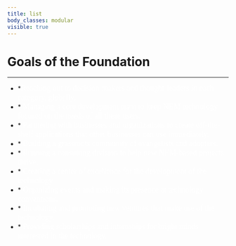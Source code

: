```yaml
---
title: list
body_classes: modular
visible: true
---
```


# Goals of the Foundation
---

* *<font size="4" face="verdana" color="white">Reaching out to decision-makers and thought-leaders in each category, globally.</font> 
* *<font size="4" face="verdana" color="white"> Managing a core development team to keep NEM technology focused on the needs of all these users.</font>
* *<font size="4" face="verdana" color="white"> Partnering with businesses and organizations to create off-the-shelf applications that other businesses can use immediately.</font>
* *<font size="4" face="verdana" color="white"> Building a grassroots community of evangelists and adopters.</font>
* *<font size="4" face="verdana" color="white"> Running a consulting division to help new NEM-based projects thrive.</font>
* *<font size="4" face="verdana" color="white"> Creating a center of excellence for the development of the technology</font>
* *<font size="4" face="verdana" color="white"> Organizing events and making its presence at technology conventions.</font>
* *<font size="4" face="verdana" color="white"> Incubating and promoting new ventures that make use of the technology.</font>
* *<font size="4" face="verdana" color="white"> Providing scholarships and internships for bright minds interested in the technology.</font>